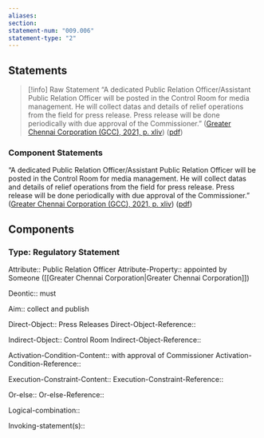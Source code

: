 ```yaml
---
aliases: 
section: 
statement-num: "009.006"
statement-type: "2"
---
```

## Statements 
> [!info] Raw Statement
> “A dedicated Public Relation Officer/Assistant Public Relation Officer will be posted in the Control Room for media management. He will collect datas and details of relief operations from the field for press release. Press release will be done periodically with due approval of the Commissioner.” ([Greater Chennai Corporation (GCC), 2021, p. xliv](zotero://select/library/items/AZZSXLC8)) ([pdf](zotero://open-pdf/library/items/ZWDYK52D?page=44&annotation=3WPXMV4L)) 
> 

### Component Statements
“A dedicated Public Relation Officer/Assistant Public Relation Officer will be posted in the Control Room for media management. He will collect datas and details of relief operations from the field for press release. Press release will be done periodically with due approval of the Commissioner.” ([Greater Chennai Corporation (GCC), 2021, p. xliv](zotero://select/library/items/AZZSXLC8)) ([pdf](zotero://open-pdf/library/items/ZWDYK52D?page=44&annotation=3WPXMV4L)) 
## Components
### Type: Regulatory Statement
Attribute:: Public Relation Officer
Attribute-Property:: appointed by Someone ([[Greater Chennai Corporation|Greater Chennai Corporation]])

Deontic:: must 

Aim:: collect and publish

Direct-Object:: Press Releases
Direct-Object-Reference:: 

Indirect-Object:: Control Room
Indirect-Object-Reference:: 

Activation-Condition-Content:: with approval of Commissioner 
Activation-Condition-Reference:: 

Execution-Constraint-Content::
Execution-Constraint-Reference:: 

Or-else::
Or-else-Reference:: 

Logical-combination::

Invoking-statement(s)::